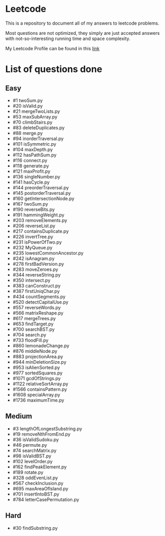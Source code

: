 # Leetcode
This is a repository to document all of my answers to leetcode problems.

Most questions are not optimized, they simply are just accepted answers with not-so-interesting running time and space complexity. 

My Leetcode Profile can be found in this [link](https://leetcode.com/HLeiTR/)

# List of questions done

## Easy

- \#1 twoSum.py
- \#20 isValid.py
- \#21 mergeTwoLists.py
- \#53 maxSubArray.py
- \#70 climbStairs.py
- \#83 deleteDuplicates.py
- \#88 merge.py
- \#94 inorderTraversal.py
- \#101 isSymmetric.py
- \#104 maxDepth.py
- \#112 hasPathSum.py
- \#116 connect.py
- \#118 generate.py
- \#121 maxProfit.py
- \#136 singleNumber.py
- \#141 hasCycle.py
- \#144 preorderTraversal.py
- \#145 postorderTraversal.py
- \#160 getIntersectionNode.py
- \#167 twoSum.py
- \#190 reverseBits.py
- \#191 hammingWeight.py
- \#203 removeElements.py
- \#206 reverseList.py
- \#217 containsDuplicate.py
- \#226 invertTree.py
- \#231 isPowerOfTwo.py
- \#232 MyQueue.py
- \#235 lowestCommonAncestor.py
- \#242 isAnagram.py
- \#278 firstBadVersion.py
- \#283 moveZeroes.py
- \#344 reverseString.py
- \#350 intersect.py
- \#383 canConstruct.py
- \#387 firstUniqChar.py
- \#434 countSegments.py
- \#520 detectCapitalUse.py
- \#557 reverseWords.py
- \#566 matrixReshape.py
- \#617 mergeTrees.py
- \#653 findTarget.py
- \#700 searchBST.py
- \#704 search.py
- \#733 floodFill.py
- \#860 lemonadeChange.py
- \#876 middleNode.py
- \#883 projectionArea.py
- \#944 minDeletionSize.py
- \#953 isAlienSorted.py
- \#977 sortedSquares.py
- \#1071 gcdOfStrings.py
- \#1122 relativeSortArray.py
- \#1566 containsPattern.py
- \#1608 specialArray.py
- \#1736 maximumTime.py

## Medium

- \#3 lengthOfLongestSubstring.py
- \#19 removeNthFromEnd.py
- \#36 isValidSudoku.py
- \#46 permute.py
- \#74 searchMatrix.py
- \#98 isValidBST.py
- \#102 levelOrder.py
- \#162 findPeakElement.py
- \#189 rotate.py
- \#328 oddEvenList.py
- \#567 checkInclusion.py
- \#695 maxAreaOfIsland.py
- \#701 insertIntoBST.py
- \#784 letterCasePermutation.py

## Hard

- \#30 findSubstring.py
